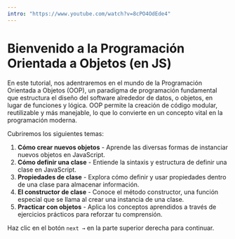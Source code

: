 ```yaml
---
intro: "https://www.youtube.com/watch?v=8cPO4OdEde4"
---
```


# Bienvenido a la Programación Orientada a Objetos (en JS)

En este tutorial, nos adentraremos en el mundo de la Programación Orientada a Objetos (OOP), un paradigma de programación fundamental que estructura el diseño del software alrededor de datos, o objetos, en lugar de funciones y lógica. OOP permite la creación de código modular, reutilizable y más manejable, lo que lo convierte en un concepto vital en la programación moderna.

Cubriremos los siguientes temas:

1. **Cómo crear nuevos objetos** - Aprende las diversas formas de instanciar nuevos objetos en JavaScript.
2. **Cómo definir una clase** - Entiende la sintaxis y estructura de definir una clase en JavaScript.
3. **Propiedades de clase** - Explora cómo definir y usar propiedades dentro de una clase para almacenar información.
4. **El constructor de clase** - Conoce el método constructor, una función especial que se llama al crear una instancia de una clase.
5. **Practicar con objetos** - Aplica los conceptos aprendidos a través de ejercicios prácticos para reforzar tu comprensión.

Haz clic en el botón `next →` en la parte superior derecha para continuar.